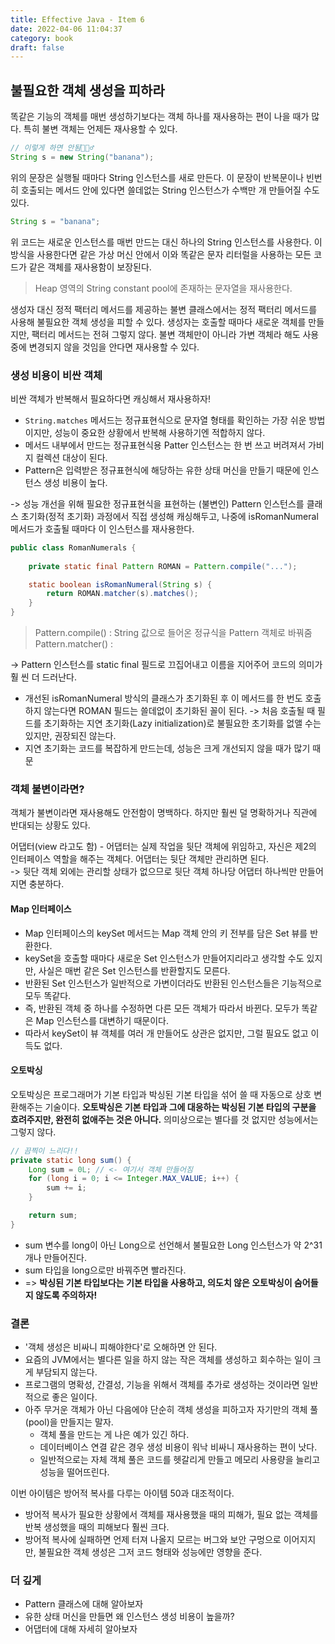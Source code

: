 ```yaml
---
title: Effective Java - Item 6
date: 2022-04-06 11:04:37
category: book
draft: false
---
```


## 불필요한 객체 생성을 피하라

똑같은 기능의 객체를 매번 생성하기보다는 객체 하나를 재사용하는 편이 나을 때가 많다. 특히 불변 객체는 언제든 재사용할 수 있다.

```java
// 이렇게 하면 안됨🙅🏻‍♂️
String s = new String("banana");
```

위의 문장은 실행될 때마다 String 인스턴스를 새로 만든다. 이 문장이 반복문이나 빈번히 호출되는 메서드 안에 있다면 쓸데없는 String 인스턴스가 수백만 개 만들어질 수도 있다.

```java
String s = "banana";
```

위 코드는 새로운 인스턴스를 매번 만드는 대신 하나의 String 인스턴스를 사용한다. 이 방식을 사용한다면 같은 가상 머신 안에서 이와 똑같은 문자 리터럴을 사용하는 모든 코드가 같은 객체를 재사용함이 보장된다.
> Heap 영역의 String constant pool에 존재하는 문자열을 재사용한다.

생성자 대신 정적 팩터리 메서드를 제공하는 불변 클래스에서는 정적 팩터리 메서드를 사용해 불필요한 객체 생성을 피할 수 있다. 생성자는 호출할 때마다 새로운 객체를 만들지만, 팩터리 메서드는 전혀 그렇지 않다. 불변 객체만이 아니라 가변 객체라 해도 사용 중에 변경되지 않을 것임을 안다면 재사용할 수 있다.


### 생성 비용이 비싼 객체

비싼 객체가 반복해서 필요하다면 캐싱해서 재사용하자!
- `String.matches` 메서드는 정규표현식으로 문자열 형태를 확인하는 가장 쉬운 방법이지만, 성능이 중요한 상황에서 반복해 사용하기엔 적합하지 않다.
- 메서드 내부에서 만드는 정규표현식용 Patter 인스턴스는 한 번 쓰고 버려져서 가비지 컬렉션 대상이 된다.
- Pattern은 입력받은 정규표현식에 해당하는 유한 상태 머신을 만들기 때문에 인스턴스 생성 비용이 높다.

-> 성능 개선을 위해 필요한 정규표현식을 표현하는 (불변인) Pattern 인스턴스를 클래스 초기화(정적 초기화) 과정에서 직접 생성해 캐싱해두고, 나중에 isRomanNumeral 메서드가 호출될 때마다 이 인스턴스를 재사용한다.
```java
public class RomanNumerals {
    
    private static final Pattern ROMAN = Pattern.compile("...");

    static boolean isRomanNumeral(String s) {
        return ROMAN.matcher(s).matches();
    }
}
```
> Pattern.compile() : String 값으로 들어온 정규식을 Pattern 객체로 바꿔줌  
> Pattern.matcher() : 

-> Pattern 인스턴스를 static final 필드로 끄집어내고 이름을 지어주어 코드의 의미가 훨 씬 더 드러난다.

- 개선된 isRomanNumeral 방식의 클래스가 초기화된 후 이 메서드를 한 번도 호출하지 않는다면 ROMAN 필드는 쓸데없이 초기화된 꼴이 된다. -> 처음 호출될 때 필드를 초기화하는 지연 초기화(Lazy initialization)로 불필요한 초기화를 없앨 수는 있지만, 권장되진 않는다.
- 지연 초기화는 코드를 복잡하게 만드는데, 성능은 크게 개선되지 않을 때가 많기 때문

### 객체 불변이라면?

객체가 불변이라면 재사용해도 안전함이 명백하다. 하지만 훨씬 덜 명확하거나 직관에 반대되는 상황도 있다.

어댑터(view 라고도 함) - 어댑터는 실제 작업을 뒷단 객체에 위임하고, 자신은 제2의 인터페이스 역할을 해주는 객체다. 어댑터는 뒷단 객체만 관리하면 된다.  
-> 뒷단 객체 외에는 관리할 상태가 없으므로 뒷단 객체 하나당 어댑터 하나씩만 만들어지면 충분하다.

#### Map 인터페이스
- Map 인터페이스의 keySet 메서드는 Map 객체 안의 키 전부를 담은 Set 뷰를 반환한다.
- keySet을 호출할 때마다 새로운 Set 인스턴스가 만들어지리라고 생각할 수도 있지만, 사실은 매번 같은 Set 인스턴스를 반환할지도 모른다. 
- 반환된 Set 인스턴스가 일반적으로 가변이더라도 반환된 인스턴스들은 기능적으로 모두 똑같다.
- 즉, 반환된 객체 중 하나를 수정하면 다른 모든 객체가 따라서 바뀐다. 모두가 똑같은 Map 인스턴스를 대변하기 때문이다.
- 따라서 keySet이 뷰 객체를 여러 개 만들어도 상관은 없지만, 그럴 필요도 없고 이득도 없다.

#### 오토박싱
오토박싱은 프로그래머가 기본 타입과 박싱된 기본 타입을 섞어 쓸 때 자동으로 상호 변환해주는 기술이다. **오토박싱은 기본 타입과 그에 대응하는 박싱된 기본 타입의 구분을 흐려주지만, 완전히 없애주는 것은 아니다.** 의미상으로는 별다를 것 없지만 성능에서는 그렇지 않다.

```java
// 끔찍이 느리다!!
private static long sum() {
    Long sum = 0L; // <- 여기서 객체 만들어짐
    for (long i = 0; i <= Integer.MAX_VALUE; i++) {
        sum += i;
    }

    return sum;
}
```

- sum 변수를 long이 아닌 Long으로 선언해서 불필요한 Long 인스턴스가 약 2^31개나 만들어진다.
- sum 타입을 long으로만 바꿔주면 빨라진다.
- => **박싱된 기본 타입보다는 기본 타입을 사용하고, 의도치 않은 오토박싱이 숨어들지 않도록 주의하자!**

### 결론

- '객체 생성은 비싸니 피해야한다'로 오해하면 안 된다.
- 요즘의 JVM에서는 별다른 일을 하지 않는 작은 객체를 생성하고 회수하는 일이 크게 부담되지 않는다.
- 프로그램의 명확성, 간결성, 기능을 위해서 객체를 추가로 생성하는 것이라면 일반적으로 좋은 일이다.
- 아주 무거운 객체가 아닌 다음에야 단순히 객체 생성을 피하고자 자기만의 객체 풀(pool)을 만들지는 말자.
  - 객체 풀을 만드는 게 나은 예가 있긴 하다. 
  - 데이터베이스 연결 같은 경우 생성 비용이 워낙 비싸니 재사용하는 편이 낫다.
  - 일반적으로는 자체 객체 풀은 코드를 헷갈리게 만들고 메모리 사용량을 늘리고 성능을 떨어뜨린다. 

이번 아이템은 방어적 복사를 다루는 아이템 50과 대조적이다.
-  방어적 복사가 필요한 상황에서 객체를 재사용했을 때의 피해가, 필요 없는 객체를 반복 생성했을 때의 피해보다 훨씬 크다.  
- 방어적 복사에 실패하면 언제 터져 나올지 모르는 버그와 보안 구멍으로 이어지지만, 불필요한 객체 생성은 그저 코드 형태와 성능에만 영향을 준다.


### 더 깊게

- Pattern 클래스에 대해 알아보자
- 유한 상태 머신을 만들면 왜 인스턴스 생성 비용이 높을까?
- 어댑터에 대해 자세히 알아보자